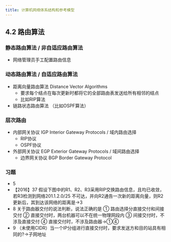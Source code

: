 ```yaml
---
title: 计算机网络体系结构和参考模型
---
```

## 4.2 路由算法
### 静态路由算法 / 非自适应路由算法
- 网络管理员手工配置路由信息
### 动态路由算法 / 自适应路由算法
- 距离向量路由算法 Distance Vector Algorithms
    - 要求每个结点在每次更新时都将它的全部路由表发送给所有相邻的结点
    - 比如RIP算法
- 链路状态路由算法 （比如OSPF算法）
### 层次路由
- 内部网关协议 IGP Interior Gateway Protocols / 域内路由选择
    - RIP协议
    - OSPF协议
- 外部网关协议 EGP Exterior Gateway Protocols / 域间路由选择
    - 边界网关协议 BGP  Border Gateway Protocol  
### 习题
- 5 ![]()
- 【2016】37 假设下图中的R1、R2、R3采用RIP交换路由信息，且均已收敛，若R3检测到网络201.1.2.0/25 不可达，并向R2通告一次新的距离向量，则R2更新后，其到达该网络的距离是→3
- 8 关于路由器交付的说法判断，说法正确的是
① 路由选择分直接交付和间接交付
② 直接交付时，两台机器可以不在统一物理网段内
③ 间接交付时，不涉及直接交付
④ 直接交付时，不涉及路由器→①④
- 9 （未使用CIDR）当一个IP分组进行直接交付时，要求发送方和目的站具有相同的?→子网地址
